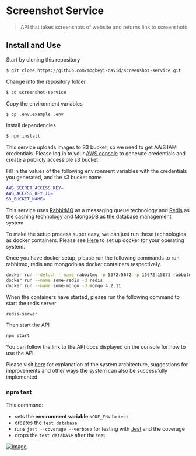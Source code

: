 # Screenshot Service
> API that takes screenshots of website and returns link to screenshots

## Install and Use

Start by cloning this repository

```sh
$ git clone https://github.com/mogbeyi-david/screenshot-service.git
```

Change into the repository folder
```sh
$ cd screenshot-service
```

Copy the environment variables

```sh
$ cp .env.example .env
```

Install dependencies
```sh
$ npm install
```


This service uploads images to S3 bucket, so we need to get AWS IAM credentials.
Please log in to your [AWS console](https://console.aws.amazon.com/) to generate credentials 
and create a publicly accessible s3 bucket.


Fill in the values of the following environment variables with the credentials you
generated, and the s3 bucket name

```sh
AWS_SECRET_ACCESS_KEY=
AWS_ACCESS_KEY_ID=
S3_BUCKET_NAME=
```

This service uses [RabbitMQ](https://www.rabbitmq.com/) as a messaging queue technology and 
[Redis](https://redis.io/) as the caching technology and [MongoDB](https://www.mongodb.com/) as the database management system

To make the setup process super easy, we can just run these technologies as 
docker containers. Please see [Here](https://www.docker.com/get-started) to set up docker for 
your operating system.

Once you have docker setup, please run the following commands to run rabbitmq, redis 
and mongodb as docker containers respectively.
```sh
docker run --detach --name rabbitmq -p 5672:5672 -p 15672:15672 rabbitmq:3-management
docker run --name some-redis -d redis
docker run --name some-mongo -d mongo:4.2.11
```

When the containers have started, please run the following command to start the redis server

```sh
redis-server
```

Then start the API
```sh
npm start
```

You can follow the link to the API docs displayed on the console for how to 
use the API.

Please visit [here](https://www.notion.so/System-Architecture-and-other-Possible-Implementations-374c51dd3aff4307a397435b246211ad) for explanation of the system architecture, suggestions for improvements and other ways the system can also be successfully implemented

### npm test

This command:

- sets the **environment variable** `NODE_ENV` to `test`
- creates the `test database`
- runs `jest --coverage --verbose` for testing with [Jest](https://github.com/facebook/jest) and the coverage
- drops the `test database` after the test

[![image](https://www.linkpicture.com/q/Screenshot-2020-11-23-at-12.09.49-PM.png)](https://www.linkpicture.com/view.php?img=LPic5fbb9ade5715f595509875)